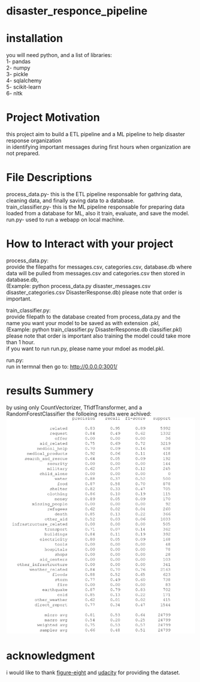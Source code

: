 # disaster_responce_pipeline  
# installation  
you will need python, and a list of libraries:  
1- pandas  
2- numpy  
3- pickle  
4- sqlalchemy  
5- scikit-learn  
6- nltk

# Project Motivation  
this project aim to build a ETL pipeline and a ML pipeline to help disaster response organization  
in identifying important messages during first hours when organization are not prepared.  
  
# File Descriptions  
process_data.py- this is the ETL pipeline responsable for gathring data, cleaning data, and finally saving data to a database.  
train_classifier.py- this is the ML pipeline responsable for preparing data loaded from a database for ML, also it train, evaluate, and save the model.  
run.py- used to run a webapp on local machine.  

  
# How to Interact with your project  
process_data.py:  
provide the filepaths for messages.csv, categories.csv, database.db where data will be pulled from messages.csv and categories.csv then stored in database.db,  
(Example: python process_data.py disaster_messages.csv disaster_categories.csv DisasterResponse.db) please note that order is important.  

train_classifier.py:  
provide filepath to the database created from process_data.py and the name you want your model to be saved as with extension .pkl,  
(Example: python train_classifier.py DisasterResponse.db classifier.pkl) please note that order is important also training the model could take more than 1 hour.  
if you want to run run.py, please name your mdoel as model.pkl.  

run.py:  
run in termnal then go to: http://0.0.0.0:3001/  

# results Summery  
by using only CountVectorizer, TfidfTransformer, and a RandomForestClassifier the folloeing results were achived:  
![img](aa.JPG)


# acknowledgment  
i would like to thank [figure-eight](https://appen.com) and [udacity](https://udacity.com) for providing the dataset.
